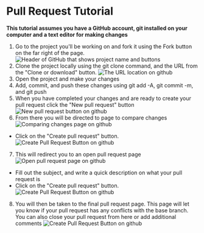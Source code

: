 # Pull Request Tutorial
**This tutorial assumes you have a GitHub account, git installed on your computer and a text editor for making changes**

1. Go to the project you'll be working on and fork it using the Fork button on the far right of the page.
![Header of GitHub that shows project name and buttons](https://github.com/lnchapin/rrdnug-pr-tutorial/blob/master/images/githubProjectHeader.png)
2. Clone the project locally using the git clone command, and the URL from the "Clone or download" button.
![The URL location on github](https://github.com/lnchapin/rrdnug-pr-tutorial/blob/master/images/cloneLocationOnGithub.png)
3. Open the project and make your changes
4. Add, commit, and push these changes using git add -A, git commit -m, and git push
5. When you have completed your changes and are ready to create your pull request click the "New pull request" button
![New pull request button on github](https://github.com/lnchapin/rrdnug-pr-tutorial/blob/master/images/newPullRequestButton.png)
6. From there you will be directed to page to compare changes
![Comparing changes page on github](https://github.com/lnchapin/rrdnug-pr-tutorial/blob/master/images/comparingChangesPage.png)
* Click on the "Create pull request" button.
  ![Create Pull Request Button on github](https://github.com/lnchapin/rrdnug-pr-tutorial/blob/master/images/createPullRequestButton.png)
7. This will redirect you to an open pull request page
![Open pull request page on github](https://github.com/lnchapin/rrdnug-pr-tutorial/blob/master/images/openPullRequestPage.png)
* Fill out the subject, and write a quick description on what your pull request is
* Click on the "Create pull request" button.
  ![Create Pull Request Button on github](https://github.com/lnchapin/rrdnug-pr-tutorial/blob/master/images/createPullRequestButtonGreen.png)
8. You will then be taken to the final pull request page. This page will let you know if your pull request has any conflicts with the base branch. You can also close your pull request from here or add additional comments
![Create Pull Request Button on github](https://github.com/lnchapin/rrdnug-pr-tutorial/blob/master/images/finalPullRequestPage.png)
